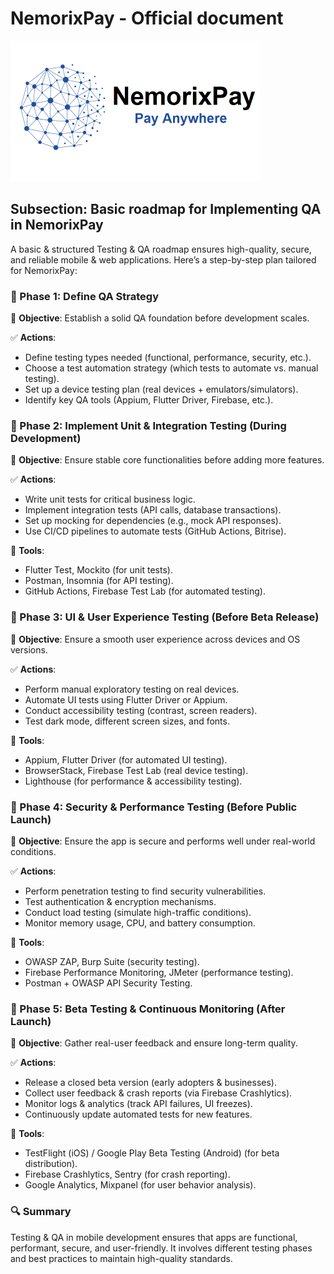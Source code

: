 # NemorixPay - Official document

<p align="left"></p>

<p align="left">
  <img src="https://github.com/nemorixpay/NemorixPay-Readme/blob/main/img/Logo%20Nemorix.png" width="400" title="NemorixPay logo">
</p>

## Subsection: Basic roadmap for Implementing QA in NemorixPay

A basic & structured Testing & QA roadmap ensures high-quality, secure, and reliable mobile & web applications. Here’s a step-by-step plan tailored for NemorixPay:

### 📌 Phase 1: Define QA Strategy

🔹 **Objective**: Establish a solid QA foundation before development scales.

✅ **Actions**:

* Define testing types needed (functional, performance, security, etc.).
* Choose a test automation strategy (which tests to automate vs. manual testing).
* Set up a device testing plan (real devices + emulators/simulators).
* Identify key QA tools (Appium, Flutter Driver, Firebase, etc.).

### 📌 Phase 2: Implement Unit & Integration Testing (During Development)

🔹 **Objective**: Ensure stable core functionalities before adding more features.

✅ **Actions**:

* Write unit tests for critical business logic.
* Implement integration tests (API calls, database transactions).
* Set up mocking for dependencies (e.g., mock API responses).
* Use CI/CD pipelines to automate tests (GitHub Actions, Bitrise).

📌 **Tools**:

* Flutter Test, Mockito (for unit tests).
* Postman, Insomnia (for API testing).
* GitHub Actions, Firebase Test Lab (for automated testing).

### 📌 Phase 3: UI & User Experience Testing (Before Beta Release)

🔹 **Objective**: Ensure a smooth user experience across devices and OS versions.

✅ **Actions**:

* Perform manual exploratory testing on real devices.
* Automate UI tests using Flutter Driver or Appium.
* Conduct accessibility testing (contrast, screen readers).
* Test dark mode, different screen sizes, and fonts.

📌 **Tools**:

* Appium, Flutter Driver (for automated UI testing).
* BrowserStack, Firebase Test Lab (real device testing).
* Lighthouse (for performance & accessibility testing).

### 📌 Phase 4: Security & Performance Testing (Before Public Launch)

🔹 **Objective**: Ensure the app is secure and performs well under real-world conditions.

✅ **Actions**:

* Perform penetration testing to find security vulnerabilities.
* Test authentication & encryption mechanisms.
* Conduct load testing (simulate high-traffic conditions).
* Monitor memory usage, CPU, and battery consumption.

📌 **Tools**:

* OWASP ZAP, Burp Suite (security testing).
* Firebase Performance Monitoring, JMeter (performance testing).
* Postman + OWASP API Security Testing.

### 📌 Phase 5: Beta Testing & Continuous Monitoring (After Launch)

🔹 **Objective**: Gather real-user feedback and ensure long-term quality.

✅ **Actions**:

* Release a closed beta version (early adopters & businesses).
* Collect user feedback & crash reports (via Firebase Crashlytics).
* Monitor logs & analytics (track API failures, UI freezes).
* Continuously update automated tests for new features.

📌 **Tools**:

* TestFlight (iOS) / Google Play Beta Testing (Android) (for beta distribution).
* Firebase Crashlytics, Sentry (for crash reporting).
* Google Analytics, Mixpanel (for user behavior analysis).

### 🔍 Summary

Testing & QA in mobile development ensures that apps are functional, performant, secure, and user-friendly. It involves different testing phases and best practices to maintain high-quality standards.
